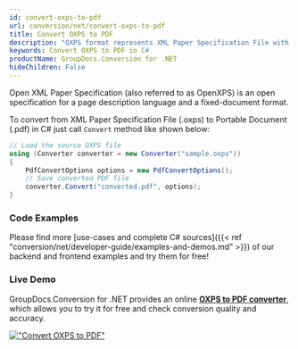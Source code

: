 ```yaml
---
id: convert-oxps-to-pdf
url: conversion/net/convert-oxps-to-pdf
title: Convert OXPS to PDF
description: "OXPS format represents XML Paper Specification File with .oxps extension. Learn how to convert OXPS to PDF file programmatically in C# language using GroupDocs.Conversion for .NET library."
keywords: Convert OXPS to PDF in C#
productName: GroupDocs.Conversion for .NET
hideChildren: False
---
```


Open XML Paper Specification (also referred to as OpenXPS) is an open specification for a page description language and a fixed-document format.

To convert from XML Paper Specification File (.oxps) to Portable Document (.pdf) in C# just call `Convert` method like shown below:

```csharp
// Load the source OXPS file
using (Converter converter = new Converter("sample.oxps"))
{
    PdfConvertOptions options = new PdfConvertOptions();
    // Save converted PDF file
    converter.Convert("converted.pdf", options);
}
```

### Code Examples

Please find more [use-cases and complete C# sources]({{< ref "conversion/net/developer-guide/examples-and-demos.md" >}}) of our backend and frontend examples and try them for free!

### Live Demo

GroupDocs.Conversion for .NET provides an online [**OXPS to PDF converter**](https://products.groupdocs.app/conversion/oxps-to-pdf), which allows you to try it for free and check conversion quality and accuracy.

[!["Convert OXPS to PDF"](conversion/net/images/convert-oxps-to-pdf.png)](https://products.groupdocs.app/conversion/oxps-to-pdf)